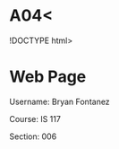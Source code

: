 # A04<
!DOCTYPE html>
<html lang="en">
<head>
    <meta charset="UTF-8">
    <meta name="viewport" content="width=device-width, initial-scale=1.0">
    <title>Course Information</title>
    <style>
    </style>
</head>
<body>
    <div class="container">
        <h1>Web Page</h1>
        <p>Username: Bryan Fontanez</p>
        <p>Course: IS 117</p>
        <p>Section: 006</p>
    </div>
</body>
</html>
